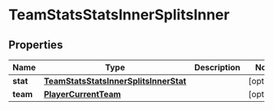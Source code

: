 

# TeamStatsStatsInnerSplitsInner


## Properties

| Name | Type | Description | Notes |
|------------ | ------------- | ------------- | -------------|
|**stat** | [**TeamStatsStatsInnerSplitsInnerStat**](TeamStatsStatsInnerSplitsInnerStat.md) |  |  [optional] |
|**team** | [**PlayerCurrentTeam**](PlayerCurrentTeam.md) |  |  [optional] |



